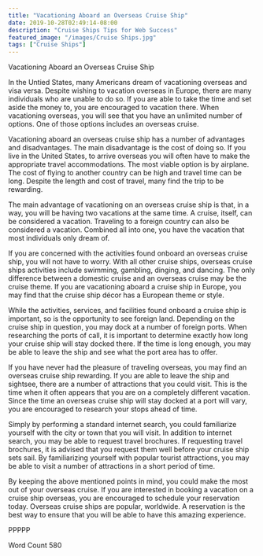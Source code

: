 ```yaml
---
title: "Vacationing Aboard an Overseas Cruise Ship"
date: 2019-10-28T02:49:14-08:00
description: "Cruise Ships Tips for Web Success"
featured_image: "/images/Cruise Ships.jpg"
tags: ["Cruise Ships"]
---
```


Vacationing Aboard an Overseas Cruise Ship

In the Untied States, many Americans dream of vacationing overseas and visa versa.  Despite wishing to vacation overseas in Europe, there are many individuals who are unable to do so.  If you are able to take the time and set aside the money to, you are encouraged to vacation there.  When vacationing overseas, you will see that you have an unlimited number of options. One of those options includes an overseas cruise.

Vacationing aboard an overseas cruise ship has a number of advantages and disadvantages.  The main disadvantage is the cost of doing so.  If you live in the United States, to arrive overseas you will often have to make the appropriate travel accommodations.  The most viable option is by airplane.  The cost of flying to another country can be high and travel time can be long.  Despite the length and cost of travel, many find the trip to be rewarding.  

The main advantage of vacationing on an overseas cruise ship is that, in a way, you will be having two vacations at the same time.  A cruise, itself, can be considered a vacation.  Traveling to a foreign country can also be considered a vacation.  Combined all into one, you have the vacation that most individuals only dream of.  
	
If you are concerned with the activities found onboard an overseas cruise ship, you will not have to worry. With all other cruise ships, overseas cruise ships activities include swimming, gambling, dinging, and dancing.  The only difference between a domestic cruise and an overseas cruise may be the cruise theme.  If you are vacationing aboard a cruise ship in Europe, you may find that the cruise ship décor has a European theme or style.  

While the activities, services, and facilities found onboard a cruise ship is important, so is the opportunity to see foreign land.  Depending on the cruise ship in question, you may dock at a number of foreign ports. When researching the ports of call, it is important to determine exactly how long your cruise ship will stay docked there.  If the time is long enough, you may be able to leave the ship and see what the port area has to offer.

If you have never had the pleasure of traveling overseas, you may find an overseas cruise ship rewarding.  If you are able to leave the ship and sightsee, there are a number of attractions that you could visit. This is the time when it often appears that you are on a completely different vacation. Since the time an overseas cruise ship will stay docked at a port will vary, you are encouraged to research your stops ahead of time. 

Simply by performing a standard internet search, you could familiarize yourself with the city or town that you will visit. In addition to internet search, you may be able to request travel brochures.  If requesting travel brochures, it is advised that you request them well before your cruise ship sets sail.  By familiarizing yourself with popular tourist attractions, you may be able to visit a number of attractions in a short period of time. 

By keeping the above mentioned points in mind, you could make the most out of your overseas cruise.  If you are interested in booking a vacation on a cruise ship overseas, you are encouraged to schedule your reservation today. Overseas cruise ships are popular, worldwide.  A reservation is the best way to ensure that you will be able to have this amazing experience. 

PPPPP

Word Count 580

